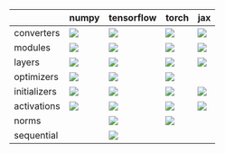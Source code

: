 |              | numpy                                                                                                                                        | tensorflow                                                                                                                                  | torch                                                                                                                                        | jax                                                                                                                                         |
|:-------------|:---------------------------------------------------------------------------------------------------------------------------------------------|:--------------------------------------------------------------------------------------------------------------------------------------------|:---------------------------------------------------------------------------------------------------------------------------------------------|:--------------------------------------------------------------------------------------------------------------------------------------------|
| converters   | <a href="Stateful API/converters.md" rel="noopener noreferrer" target="_blank"><img src=https://img.shields.io/badge/-failure-red></a>       | <a href="Stateful API/converters.md" rel="noopener noreferrer" target="_blank"><img src=https://img.shields.io/badge/-failure-red></a>      | <a href="Stateful API/converters.md" rel="noopener noreferrer" target="_blank"><img src=https://img.shields.io/badge/-failure-red></a>       | <a href="Stateful API/converters.md" rel="noopener noreferrer" target="_blank"><img src=https://img.shields.io/badge/-failure-red></a>      |
| modules      | <a href="Stateful API/modules.md" rel="noopener noreferrer" target="_blank"><img src=https://img.shields.io/badge/-success-success></a>      | <a href="Stateful API/modules.md" rel="noopener noreferrer" target="_blank"><img src=https://img.shields.io/badge/-failure-red></a>         | <a href="Stateful API/modules.md" rel="noopener noreferrer" target="_blank"><img src=https://img.shields.io/badge/-failure-red></a>          | <a href="Stateful API/modules.md" rel="noopener noreferrer" target="_blank"><img src=https://img.shields.io/badge/-failure-red></a>         |
| layers       | <a href="Stateful API/layers.md" rel="noopener noreferrer" target="_blank"><img src=https://img.shields.io/badge/-failure-red></a>           | <a href="Stateful API/layers.md" rel="noopener noreferrer" target="_blank"><img src=https://img.shields.io/badge/-failure-red></a>          | <a href="Stateful API/layers.md" rel="noopener noreferrer" target="_blank"><img src=https://img.shields.io/badge/-failure-red></a>           | <a href="Stateful API/layers.md" rel="noopener noreferrer" target="_blank"><img src=https://img.shields.io/badge/-failure-red></a>          |
| optimizers   | <a href="Stateful API/optimizers.md" rel="noopener noreferrer" target="_blank"><img src=https://img.shields.io/badge/-failure-red></a>       | <a href="Stateful API/optimizers.md" rel="noopener noreferrer" target="_blank"><img src=https://img.shields.io/badge/-failure-red></a>      | <a href="Stateful API/optimizers.md" rel="noopener noreferrer" target="_blank"><img src=https://img.shields.io/badge/-success-success></a>   |                                                                                                                                             |
| initializers | <a href="Stateful API/initializers.md" rel="noopener noreferrer" target="_blank"><img src=https://img.shields.io/badge/-success-success></a> | <a href="Stateful API/initializers.md" rel="noopener noreferrer" target="_blank"><img src=https://img.shields.io/badge/-failure-red></a>    | <a href="Stateful API/initializers.md" rel="noopener noreferrer" target="_blank"><img src=https://img.shields.io/badge/-success-success></a> | <a href="Stateful API/initializers.md" rel="noopener noreferrer" target="_blank"><img src=https://img.shields.io/badge/-failure-red></a>    |
| activations  | <a href="Stateful API/activations.md" rel="noopener noreferrer" target="_blank"><img src=https://img.shields.io/badge/-success-success></a>  | <a href="Stateful API/activations.md" rel="noopener noreferrer" target="_blank"><img src=https://img.shields.io/badge/-success-success></a> | <a href="Stateful API/activations.md" rel="noopener noreferrer" target="_blank"><img src=https://img.shields.io/badge/-failure-red></a>      | <a href="Stateful API/activations.md" rel="noopener noreferrer" target="_blank"><img src=https://img.shields.io/badge/-success-success></a> |
| norms        |                                                                                                                                              | <a href="Stateful API/norms.md" rel="noopener noreferrer" target="_blank"><img src=https://img.shields.io/badge/-success-success></a>       | <a href="Stateful API/norms.md" rel="noopener noreferrer" target="_blank"><img src=https://img.shields.io/badge/-failure-red></a>            |                                                                                                                                             |
| sequential   |                                                                                                                                              | <a href="Stateful API/sequential.md" rel="noopener noreferrer" target="_blank"><img src=https://img.shields.io/badge/-failure-red></a>      |                                                                                                                                              |                                                                                                                                             |